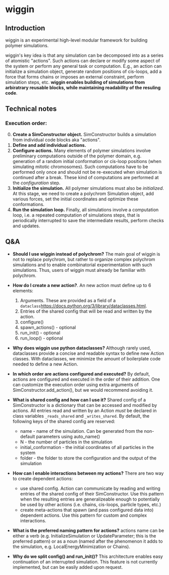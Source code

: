 # wiggin

## Introduction
wiggin is an experimental high-level modular framework for building polymer simulations.

wiggin's key idea is that any simulation can be decomposed into as a series of atomistic "actions". Such actions can declare or modify some aspect of the system or perform any general task or computation. E.g., an action can initialize a simulation object, generate random positions of cis-loops, add a force that forms chains or imposes an external constraint, perform simulation steps, etc. **wiggin enables building of simulations from arbiratrary reusable blocks, while maintaining readability of the resuling code**.

## Technical notes

### Execution order:
0. **Create a SimConstructor object.** SimConstructor builds a simulation from individual code blocks aka "actions".
1. **Define and add individual actions.**
2. **Configure actions.** Many elements of polymer simulations involve preliminary computations outside of the polymer domain, e.g. generation of a random initial conformation or cis-loop positions (when simulating mitotic chromosomes). Such computations have to be performed only once and should not be re-executed when simulation is continued after a break. These kind of computations are performed at the *configuration* step. 
3. **Initialize the simulation.** All polymer simulations must also be *initialized*. At this stage, we need to create a polychrom Simulation object, add various forces, set the initial coordinates and optimize these conformations. 
4. **Run the simulation loop.** Finally, all simulations involve a computation loop, i.e. a repeated computation of simulations steps, that is periodically interrupted to save the intermediate results, perform checks and updates. 


## Q&A
- **Should I use wiggin instead of polychrom?** The main goal of wiggin is not to replace polychrom, but rather to organize complex polychrom simulations and to enable combinatorial experimentation with such simulations. Thus, users of wiggin must already be familiar with polychrom. 

- **How do I create a new action?**. An new action must define up to 6 elements:
    1. Arguments. These are provided as a field of a `dataclass`<https://docs.python.org/3/library/dataclasses.html>.
    2. Entries of the shared config that will be read and written by the action.
    3. configure()
    4. spawn_actions() - optional 
    5. run_init() - optional
    6. run_loop() - optional

- **Why does wiggin use python dataclasses?** Although rarely used, dataclasses provide a concise and readable syntax to define new Action classes. With dataclasses, we minimize the amount of boilerplate code needed to define a new Action.

- **In which order are actions configured and executed?** By default, actions are configured and executed in the order of their addition. One can customize the execution order using extra arguments of SimConstructor.add_action(), but we would recommend avoiding it.

- **What is shared config and how can I use it?** Shared config of a SimConstructor is a dictionary that can be accessed and modified by actions. All entries read and written by an Action *must* be declared in class variables `_reads_shared` and `_writes_shared`. By default, the following keys of the shared config are reserved:
    - name - name of the simulation. Can be generated from the non-default parameters using auto_name()
    - N - the number of particles in the simulation
    - initial_conformation - the initial coordinates of all particles in the system
    - folder - the folder to store the configuration and the output of the simulation

- **How can I enable interactions between my actions?** There are two way to create dependent actions: 
    - use shared config. Action can communicate by reading and writing entries of the shared config of their SimConstructor. Use this pattern when the resulting entries are generalizeable enough to potentially be used by other actions (i.e. chains, cis-loops, particle types, etc.)
    - create meta-actions that spawn (and pass configured data into) dependent actions. Use this pattern for custom and complex interactions. 

- **What is the preferred naming pattern for actions?** actions name can be either a verb (e.g. InitializeSimulation or UpdateParameter; this is the preferred pattern) or as a noun (named after the phenomenon it adds to the simulation, e.g. LocalEnergyMinimization or Chains).

- **Why do we split config() and run_init()?** This architecture enables easy continuation of an interrupted simulation. This feature is not currently implemented, but can be easily added upon request.

